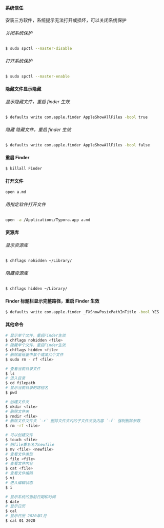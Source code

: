 #### 系统信任

安装三方软件，系统提示无法打开或损坏，可以关闭系统保护

###### 关闭系统保护

```sh
$ sudo spctl --master-disable
```

###### 打开系统保护

```sh
$ sudo spctl --master-enable
```



#### 隐藏文件显示隐藏

###### 显示隐藏文件，重启 finder 生效

```sh
$ defaults write com.apple.finder AppleShowAllFiles -bool true
```

###### 隐藏 隐藏文件，重启 finder 生效

```sh
$ defaults write com.apple.finder AppleShowAllFiles -bool false
```



#### 重启 Finder

```sh
$ killall Finder
```



#### 打开文件

```sh
open a.md
```

###### 用指定软件打开文件

```sh
open -a /Applications/Typora.app a.md
```



#### 资源库

###### 显示资源库

```sh
$ chflags nohidden ~/Library/
```

###### 隐藏资源库

```sh
$ chflags hidden ~/Library/
```



#### Finder 标题栏显示完整路径，重启 Finder 生效

```sh
$ defaults write com.apple.finder _FXShowPosixPathInTitle -bool YES
```



#### 其他命令

```sh
# 显示单个文件，重启Finder生效
$ chflags nohidden <file>
# 隐藏单个文件，重启Finder生效
$ chflags hidden <file>
# 删除废纸篓中某个或某几个文件
$ sudo rm - rf <file>

# 查看当前目录文件
$ ls
# 进入目录
$ cd filepath
# 显示当前目录的路径名 
$ pwd

# 创建文件夹
$ mkdir <file> 
# 删除文件夹
$ rmdir <file>
# 删除文件文件夹 `-r` 删除文件夹内的子文件夹及内容 `-f` 强制删除参数
$ rm -rf <file>

# 可以创建文件
$ touch <file>
# 把file重名名为newfile
$ mv <file> <newfile>
# 查看文件类型
$ file <file>
# 查看文件内容
$ cat <file> 
# 查看文件编码
$ vi
# 进入编辑状态
$ i 

# 显示系统的当前日期和时间
$ date
# 显示日历
$ cal 
# 显示日历 2020年1月
$ cal 01 2020
```









